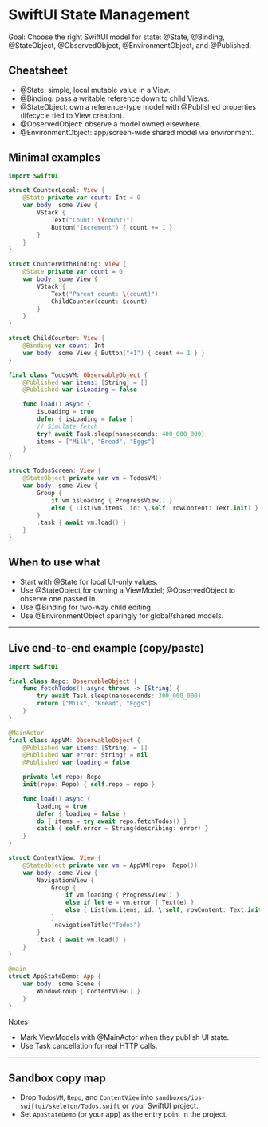 # SwiftUI State Management

Goal: Choose the right SwiftUI model for state: @State, @Binding, @StateObject, @ObservedObject, @EnvironmentObject, and @Published.

## Cheatsheet

- @State: simple, local mutable value in a View.
- @Binding: pass a writable reference down to child Views.
- @StateObject: own a reference-type model with @Published properties (lifecycle tied to View creation).
- @ObservedObject: observe a model owned elsewhere.
- @EnvironmentObject: app/screen-wide shared model via environment.

## Minimal examples

```swift
import SwiftUI

struct CounterLocal: View {
    @State private var count: Int = 0
    var body: some View {
        VStack {
            Text("Count: \(count)")
            Button("Increment") { count += 1 }
        }
    }
}
```

```swift
struct CounterWithBinding: View {
    @State private var count = 0
    var body: some View {
        VStack {
            Text("Parent count: \(count)")
            ChildCounter(count: $count)
        }
    }
}

struct ChildCounter: View {
    @Binding var count: Int
    var body: some View { Button("+1") { count += 1 } }
}
```

```swift
final class TodosVM: ObservableObject {
    @Published var items: [String] = []
    @Published var isLoading = false

    func load() async {
        isLoading = true
        defer { isLoading = false }
        // Simulate fetch
        try? await Task.sleep(nanoseconds: 400_000_000)
        items = ["Milk", "Bread", "Eggs"]
    }
}

struct TodosScreen: View {
    @StateObject private var vm = TodosVM()
    var body: some View {
        Group {
            if vm.isLoading { ProgressView() }
            else { List(vm.items, id: \.self, rowContent: Text.init) }
        }
        .task { await vm.load() }
    }
}
```

## When to use what

- Start with @State for local UI-only values.
- Use @StateObject for owning a ViewModel; @ObservedObject to observe one passed in.
- Use @Binding for two-way child editing.
- Use @EnvironmentObject sparingly for global/shared models.

---

## Live end-to-end example (copy/paste)

```swift
import SwiftUI

final class Repo: ObservableObject {
    func fetchTodos() async throws -> [String] {
        try await Task.sleep(nanoseconds: 300_000_000)
        return ["Milk", "Bread", "Eggs"]
    }
}

@MainActor
final class AppVM: ObservableObject {
    @Published var items: [String] = []
    @Published var error: String? = nil
    @Published var loading = false

    private let repo: Repo
    init(repo: Repo) { self.repo = repo }

    func load() async {
        loading = true
        defer { loading = false }
        do { items = try await repo.fetchTodos() }
        catch { self.error = String(describing: error) }
    }
}

struct ContentView: View {
    @StateObject private var vm = AppVM(repo: Repo())
    var body: some View {
        NavigationView {
            Group {
                if vm.loading { ProgressView() }
                else if let e = vm.error { Text(e) }
                else { List(vm.items, id: \.self, rowContent: Text.init) }
            }
            .navigationTitle("Todos")
        }
        .task { await vm.load() }
    }
}

@main
struct AppStateDemo: App {
    var body: some Scene {
        WindowGroup { ContentView() }
    }
}
```

Notes

- Mark ViewModels with @MainActor when they publish UI state.
- Use Task cancellation for real HTTP calls.

---

## Sandbox copy map

- Drop `TodosVM`, `Repo`, and `ContentView` into `sandboxes/ios-swiftui/skeleton/Todos.swift` or your SwiftUI project.
- Set `AppStateDemo` (or your app) as the entry point in the project.
